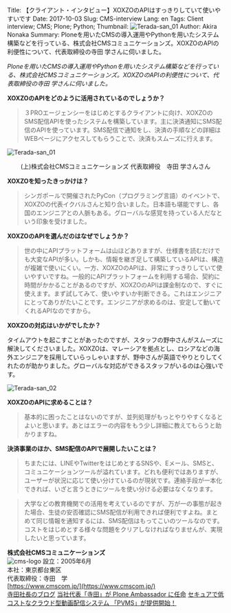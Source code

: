 Title: 【クライアント・インタビュー】XOXZOのAPIはすっきりしていて使いやすいです
Date: 2017-10-03
Slug: CMS-interview
Lang: en
Tags: Client interview; CMS; Plone; Python;
Thumbnail: ![Terada-san_01](/images/CMSMrTerada01.jpg)
Author: Akira Nonaka
Summary: Ploneを用いたCMSの導入運用やPythonを用いたシステム構築などを行っている、株式会社CMSコミュニケーションズ。XOXZOのAPIの利便性について、代表取締役の寺田 学さんに伺いました。


_Ploneを用いたCMSの導入運用やPythonを用いたシステム構築などを行っている、株式会社CMSコミュニケーションズ。XOXZOのAPIの利便性について、代表取締役の寺田 学さんに伺いました。___XOXZOのAPIをどのように活用されているのでしょうか？__>３PROエージェンシーをはじめとするクライアントに向け、XOXZOのSMS配信APIを使ったシステムを構築しています。主に決済通知にSMS配信のAPIを使っています。SMS配信で通知をし、決済の手順などの詳細はWEBページにアクセスしてもらうことで、決済もスムーズに行えます。

![Terada-san_01](/images/CMSMrTerada01.jpg)
<div style="text-align: center;">(上)株式会社CMSコミュニケーションズ代表取締役　寺田 学さんさん</div>__XOXZOを知ったきっかけは？__>シンガポールで開催されたPyCon（プログラミング言語）のイベントで、XOXZOの代表イクバルさんと知り合いました。日本語も堪能ですし、各国のエンジニアとの人脈もある。グローバルな感覚を持っている人だなという印象を受けました。__XOXZOのAPIを選んだのはなぜでしょうか？__>世の中にAPIプラットフォームは山ほどありますが、仕様書を読むだけでも大変なAPIが多い。しかも、情報を継ぎ足して構築しているAPIは、構造が複雑で使いにくい。一方、XOXZOのAPIは、非常にすっきりしていて使いやすいですね。一般的にAPIプラットフォームを利用する場合、契約に時間がかかることがあるのですが、XOXZOのAPIは課金制なので、すぐに使えます。まず試してみて、使いやすいか判断できる。これはエンジニアにとってありがたいことです。エンジニアが求めるのは、安定して動いてくれるAPIなのですから。__XOXZOの対応はいかがでしたか？__タイムアウトを起こすことがあったのですが、スタッフの野中さんがスムーズに解決してくださいました。XOXZOは、マレーシアを拠点とし、ロシアなどの海外エンジニアを採用していらっしゃいますが、野中さんが英語でやりとりしてくれたのが助かりました。グローバルな対応ができるスタッフがいるのは心強いです。

![Terada-san_02](/images/CMSMrTerada02.jpg)__XOXZOのAPIに求めることは？__>基本的に困ったことはないのですが、並列処理がもっとやりやすくなるとよいと思います。あとはエラーの内容をもう少し詳細に教えてもらうと助かりますね。__決済事業のほか、SMS配信のAPIで展開したいことは？__>ちまたには、LINEやTwitterをはじめとするSNSや、Eメール、SMSと、コミュニケーションツールが溢れています。どれも便利ではありますが、ユーザーが状況に応じて使い分けているのが現状です。連絡手段が一本化できれば、いざと言うときにツールを使い分ける必要はなくなります。>大学などの教育機関での活用を考えているのですが、万が一の事態が起きた場合、生徒の安否確認にSMS配信が利用できれば便利ですよね。まとめて同じ情報を通知するには、SMS配信はもってこいのツールなのです。コストをはじめとする様々な問題をクリアしなければなりませんが、実現したいと思っています。__株式会社CMSコミュニケーションズ__ <br>
![cms-logo](/images/cmscom_logo.gif)
設立：2005年6月<br>
本社：東京都台東区<br>
代表取締役：寺田　学<br>
[https://www.cmscom.jp/](https://www.cmscom.jp/)<br>
[寺田社長のブログ](https://www.cmscom.jp/blog)
[当社代表「寺田」が Plone Ambassador に任命](https://www.cmscom.jp/news/xsusls)
[セキュアで低コストなクラウド型動画配信システム 「PVMS」が提供開始！](https://www.cmscom.jp/news/pvms)
